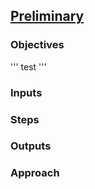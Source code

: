 

## [Preliminary](index.html)

### Objectives
'''
    test
'''

### Inputs


### Steps

### Outputs

### Approach

